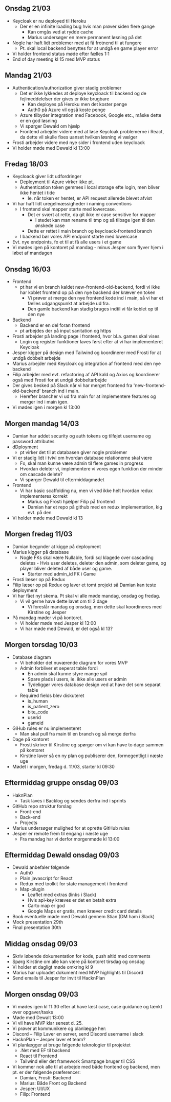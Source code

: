 ## Onsdag 21/03 ##
- Keycloak er nu deployed til Heroku
  - Der er en infinite loading bug hvis man prøver siden flere gange
    - Kan omgås ved at rydde cache
    - Marius undersøger en mere permanent løsning på det
- Nogle har haft lidt problemer med at få frotnend til at fungere
  - Pt. skal local backend benyttes for at undgå en game player error
- Vi holder frontend status møde efter fælles 1:1
- End of day meeting kl 15 med MVP status

## Mandag 21/03 ##
- Authentication/authorization giver stadig problemer
  - Det er ikke lykkedes at deploye keycloack til backend og de fejlmeddelelser der gives er ikke brugbare
    - Kan deployes på Heroku men det koster penge
    - Auth0 på Azure vil også koste penge
  - Azure tilbyder integration med Facebook, Google etc., måske dette er en god løsning
  - Vi spørger Dewald om hjælp
  - Frontend arbejder videre med at løse Keycloak problemerne i React, da dette vil skulle fixes uanset hvilken løsning vi vælger
- Frosti arbejder videre med nye sider i frontend uden keycloack
- Vi holder møde med Dewald kl 13:00

## Fredag 18/03 ##
- Keycloack giver lidt udfordringer
  - Deployment til Azure virker ikke pt.
  - Authentication token gemmes i local storage efte login, men bliver ikke hentet i tide
    - Ie. når token er hentet, er API request allerede blevet afvist
- Vi har haft lidt uregelmæssigheder i naming conventions
  - I frontend skal mapper starte med lowercase.
    - Det er svært at rette, da git ikke er case sensitive for mapper
      - I stedet kan man rename til tmp og så tilbage igen til den ønskede case
    - Dette er rettet i main branch og keycloack-frontend branch
  - I backend bør vores API endpoint starte med lowercase
- Evt. nye endpoints, fx et til at få alle users i et game
- Vi mødes igen på kontoret på mandag - minus Jesper som flyver hjem i løbet af mandagen

## Onsdag 16/03 ##
- Frontend
  - pt har vi en branch kaldet new-frontend-old-backend, fordi vi ikke har koblet frontend op på den nye backend der kræver en token
    - Vi prøver at merge den nye frontend kode ind i main, så vi har et fælles udgangspunkt at arbejde ud fra.
    - Den gamle backend kan stadig bruges indtil vi får koblet op til den nye
- Backend
  - Backend er en del foran frontend
  - pt arbejdes der på input sanitation og https
- Frosti arbejder på landing page i frontend, hvor bl.a. games skal vises
  - Login og register funktioner laves først efter at vi har implementeret Keycloak
- Jesper kigger på design med Tailwind og koordinerer med Frosti for at undgå dobbelt arbejde
- Marius arbejder med Keycloak og integration af frontend med den nye backend
- Filip arbejder med evt. refactoring af API kald og Axios og koordinerer også med Frosti for at undgå dobbeltarbejde
- Der gives besked på Slack når vi har merget frontend fra 'new-frontend-old-backend' branch ind i main.
  - Herefter brancher vi ud fra main for at implementere features og merger ind i main igen.
- Vi mødes igen i morgen kl 13:00

## Morgen mandag 14/03 ##
- Damian har addet security og auth tokens og tilføjet username og password attributes 
- dDployment
  - pt virker det til at databasen giver nogle problemer
- Vi er stadig lidt i tvivl om hvordan database relationerne skal være
  - Fx, skal man kunne være admin til flere games in progress
  - Hvordan deleter vi, implementere vi vores egen funktion der minder om cascade delete?
  - Vi spørger Dewald til eftermiddagmødet
- Frontend
  - Vi har basic scaffolding nu, men vi ved ikke helt hvordan redux implementeres korrekt
    - Marius og Frosti hjælper Filip på frontend
    - Damian har et repo på github med en redux implementation, kig evt. på den
- Vi holder møde med Dewald kl 13

## Morgen fredag 11/03 ##
- Damian begynder at kigge på deployment
- Marius kigger på database
  - Nogle FKs skal være Nullable, fordi sql klagede over cascading deletes - Hvis user deletes, deleter den admin, som deleter game, og player bliver deleted af både user og game.
    - Starter med admin_id FK i Game
- Frosti læser op på Redux
- Filip læser op på Redux og laver et tomt projekt så Damian kan teste deployment
- Vi har fået nyt skema. Pt skal vi alle møde mandag, onsdag og fredag.
  - Vi vil gerne have dette lavet om til 2 dage
    - Vi foreslår mandag og onsdag, men dette skal koordineres med Kirstine og Jesper
- På mandag møder vi på kontoret.
  - Vi holder møde med Jesper kl 13:00
  - Vi har møde med Dewald, er det også kl 13?

## Morgen torsdag 10/03 ##
- Database diagram
  - Vi beholder det nuværende diagram for vores MVP
  - Admin forbliver et seperat table fordi
    - En admin skal kunne styre mange spil
    - Spare plads i users, ie. ikke alle users er admin
    - Tydeliggør vores database design ved at have det som separat table
  - Required fields blev diskuteret
    - is_human
    - is_patient_zero
    - bite_code
    - userid
    - gameid
- GiHub rules er nu implementeret
  - Man skal pull fra main til en branch og så merge derfra
- Dage på kontoret
  - Frosti skriver til Kirstine og spørger om vi kan have to dage sammen på kontoret
  - Kirstine laver så en ny plan og publiserer den, formegentligt i næste uge
- Mødet i morgen, fredag d. 11/03, starter kl 09:30

## Eftermiddag gruppe onsdag 09/03 ##
- HaknPlan
  - Task laves i Backlog og sendes derfra ind i sprints
- GitHub repo struktur forslag
  - Front-end
  - Back-end
  - Projects
- Marius undersøger mulighed for at oprette GitHub rules
- Jesper er remote frem til engang i næste uge
  - Fra mandag har vi derfor morgenmøde kl 13:00

## Eftermiddag Dewald onsdag 09/03 ##
- Dewald anbefaler følgende
  - Auth0
  - Plain javascript for React
  - Redux med toolkit for state management i frontend
  - Map-plugin
    - Leaflet med extras (links i Slack)
    - Hvis api-key kræves er det en betalt extra
    - Carto map er god
    - Google Maps er gratis, men kræver credit card details
- Book eventuelle møde med Dewald gennem Stian (DM ham i Slack)
- Mock presentation 29th
- Final presentation 30th


## Middag onsdag 09/03 ##
- Skriv løbende dokumentation for kode, push altid med comments
- Spørg Kirstine om alle kan være på kontoret tirsdag og onsdag
- Vi holder et dagligt møde omkring kl 9
- Marius har uploadet dokument med MVP highlights til Discord
- Send emails til Jesper for invit til HacknPlan


## Morgen onsdag 09/03 ##
- Vi mødes igen kl 11:30 efter at have læst case, case guidance og tænkt over opgaver/tasks
- Møde med Dewalt 13:00
- Vi vil have MVP klar senest d. 25.
- Vi prøver at kommunikere og planlægge her:
- Discord – Filip Laver en server, send Discord username i slack
- HacknPlan – Jesper laver et team?
- Vi planlægger at bruge følgende teknologier til projektet
  - .Net med EF til backend
  - React til Frontend
  - Tailwind eller det framework Smartpage bruger til CSS
- Vi kommer nok alle til at arbejde med både frontend og backend, men pt. er der følgende præferencer:
    - Damian, Frosti: Backend
    - Marius: Både Front og Backend
    - Jesper: UI/UX
    - Filip: Frontend 

